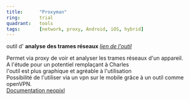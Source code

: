 ```yaml
---
title:      "Proxyman"
ring:       trial
quadrant:   tools
tags:       [network, proxy, Android, iOS, hybrid]
---
```


<p>outil d' <strong>analyse des trames réseaux</strong>
<em><a href="https://www.charlesproxy.com/documentation/welcome/">lien de l'outil</a></em>
<p> Permet via proxy de voir et analyser les trames réseaux d'un appareil.<br />
A l'étude pour un potentiel remplaçant à Charles <br />
l'outil est plus graphique et agréable à l'utilisation <br />
Possibilité de l'utiliser via un vpn sur le mobile grâce à un outil comme openVPN. <br />
<a href="https://neopixl.atlassian.net/wiki/spaces/DEVCENTER/pages/497516547/Open+VPN">Documentation neopixl</a><br />
</p>